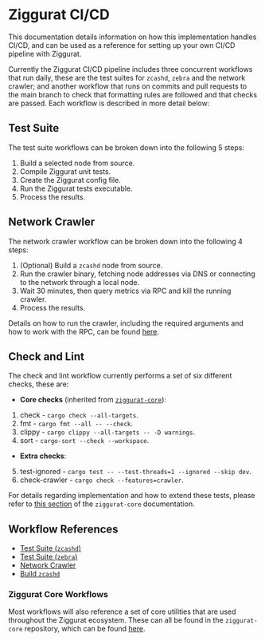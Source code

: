 # Ziggurat CI/CD

This documentation details information on how this implementation handles CI/CD, and can be used as a reference for setting up your own CI/CD pipeline with Ziggurat.

Currently the Ziggurat CI/CD pipeline includes three concurrent workflows that run daily, these are the test suites for `zcashd`, `zebra` and the network crawler; and another workflow that runs on commits and pull requests to the main branch to check that formatting rules are followed and that checks are passed. Each workflow is described in more detail below: 

## Test Suite

The test suite workflows can be broken down into the following 5 steps:
1. Build a selected node from source.
2. Compile Ziggurat unit tests.
3. Create the Ziggurat config file. 
4. Run the Ziggurat tests executable.
5. Process the results.

## Network Crawler

The network crawler workflow can be broken down into the following 4 steps:
1. (Optional) Build a `zcashd` node from source.
2. Run the crawler binary, fetching node addresses via DNS or connecting to the network through a local node.
3. Wait 30 minutes, then query metrics via RPC and kill the running crawler.
4. Process the results.

Details on how to run the crawler, including the required arguments and how to work with the RPC, can be found [here](../../src/tools/crawler/README.md).

## Check and Lint

The check and lint workflow currently performs a set of six different checks, these are:
* **Core checks** (inherited from [`ziggurat-core`](https://github.com/runziggurat/ziggurat-core)):
1. check - `cargo check --all-targets`.
2. fmt - `cargo fmt --all -- --check`.
3. clippy - `cargo clippy --all-targets -- -D warnings`.
4. sort - `cargo-sort --check --workspace`.

* **Extra checks**:
5. test-ignored - `cargo test -- --test-threads=1 --ignored --skip dev`.
6. check-crawler - `cargo check --features=crawler`.

For details regarding implementation and how to extend these tests, please refer to [this section](https://github.com/runziggurat/ziggurat-core#Nix) of the `ziggurat-core` documentation.

## Workflow References

- [Test Suite (`zcashd`)](./zcashd-nightly.yml)
- [Test Suite (`zebra`)](./zebra.yml)
- [Network Crawler](./crawler.yml)
- [Build `zcashd`](./build-zcashd.yml)

### Ziggurat Core Workflows

Most workflows will also reference a set of core utilities that are used throughout the Ziggurat ecosystem. These can all be found in the `ziggurat-core` repository, which can be found [here](https://github.com/runziggurat/ziggurat-core/blob/main/.github/workflows/README.md).
